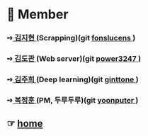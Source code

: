 # 👥 Member
### ➺<a href="https://github.com/yoonputer/Team_Project2/blob/master/scraping/READEME.md">  김지현 </a>(Scrapping)(git <a href="https://github.com/fonslucens"> fonslucens </a>) <br>
### ➺<a href="https://github.com/yoonputer/Team_Project2/blob/master/write/readme.md">  김도관 </a>(Web server)(git <a href="https://github.com/power3247">  power3247 </a>) <br>
### ➺<a href="https://github.com/yoonputer/Team_Project2/blob/master/Deeplearning/READEME.md">  김주희 </a>(Deep learning)(git <a href="https://github.com/ginttone">  ginttone </a> ) <br>
### ➺<a href="https://github.com/yoonputer/Team_Project2">  복정훈 </a>(PM, 두루두루)(git <a href="https://github.com/yoonputer"> yoonputer </a> ) <br>

## ☞ <a href="https://github.com/yoonputer/Team_Project2"> home</a><br>
